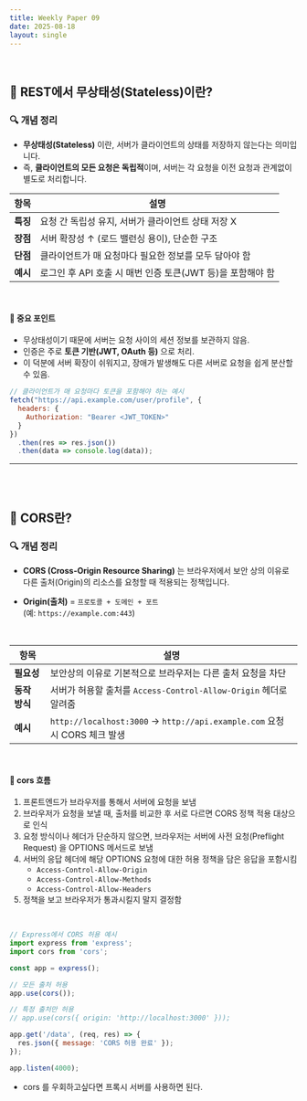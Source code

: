```yaml
---
title: Weekly Paper 09  
date: 2025-08-18 
layout: single  
---
```


<br>

## 📌 REST에서 무상태성(Stateless)이란?

### 🔍 개념 정리
* **무상태성(Stateless)** 이란, 서버가 클라이언트의 상태를 저장하지 않는다는 의미입니다.  
* 즉, **클라이언트의 모든 요청은 독립적**이며, 서버는 각 요청을 이전 요청과 관계없이 별도로 처리합니다.

| 항목         | 설명 |
|------------|------|
| **특징**      | 요청 간 독립성 유지, 서버가 클라이언트 상태 저장 X |
| **장점**      | 서버 확장성 ↑ (로드 밸런싱 용이), 단순한 구조 |
| **단점**      | 클라이언트가 매 요청마다 필요한 정보를 모두 담아야 함 |
| **예시**      | 로그인 후 API 호출 시 매번 인증 토큰(JWT 등)을 포함해야 함 |

<br>

#### 📍 중요 포인트
* 무상태성이기 때문에 서버는 요청 사이의 세션 정보를 보관하지 않음.
* 인증은 주로 **토큰 기반(JWT, OAuth 등)** 으로 처리.
* 이 덕분에 서버 확장이 쉬워지고, 장애가 발생해도 다른 서버로 요청을 쉽게 분산할 수 있음.

```js
// 클라이언트가 매 요청마다 토큰을 포함해야 하는 예시
fetch("https://api.example.com/user/profile", {
  headers: {
    Authorization: "Bearer <JWT_TOKEN>"
  }
})
  .then(res => res.json())
  .then(data => console.log(data));
```

---

<br><br>

## 📌 CORS란?

### 🔍 개념 정리
* **CORS (Cross-Origin Resource Sharing)** 는 브라우저에서 보안 상의 이유로 다른 출처(Origin)의 리소스를 요청할 때 적용되는 정책입니다.
* **Origin(출처)** = `프로토콜 + 도메인 + 포트`  
  (예: `https://example.com:443`)

  <br>

| 항목         | 설명 |
|------------|------|
| **필요성**    | 보안상의 이유로 기본적으로 브라우저는 다른 출처 요청을 차단 |
| **동작 방식** | 서버가 허용할 출처를 `Access-Control-Allow-Origin` 헤더로 알려줌 |
| **예시**      | `http://localhost:3000` → `http://api.example.com` 요청 시 CORS 체크 발생 |

<br>

#### 📍 cors 흐름
1. 프론트엔드가 브라우저를 통해서 서버에 요청을 보냄
2. 브라우저가 요청을 보낼 때, 출처를 비교한 후 서로 다르면 CORS 정책 적용 대상으로 인식
3. 요청 방식이나 헤더가 단순하지 않으면, 브라우저는 서버에 사전 요청(Preflight Request) 을 OPTIONS 메서드로 보냄
4. 서버의 응답 헤더에 해당 OPTIONS 요청에 대한 허용 정책을 담은 응답을 포함시킴
   - `Access-Control-Allow-Origin`
   - `Access-Control-Allow-Methods`
   - `Access-Control-Allow-Headers`
4. 정책을 보고 브라우저가 통과시킬지 말지 결정함

<br>

```js
// Express에서 CORS 허용 예시
import express from 'express';
import cors from 'cors';

const app = express();

// 모든 출처 허용
app.use(cors());

// 특정 출처만 허용
// app.use(cors({ origin: 'http://localhost:3000' }));

app.get('/data', (req, res) => {
  res.json({ message: 'CORS 허용 완료' });
});

app.listen(4000);
```

* cors 를 우회하고싶다면 프록시 서버를 사용하면 된다.
